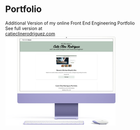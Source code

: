 # Portfolio

Additional Version of my online Front End Engineering Portfolio <br>
See full version at</br>
[catieclinerodriguez.com](https://catieclinerodriguez.com)</br>
[<img src="https://github.com/catierodriguez/Portfolio/blob/main/IMG/Portfolio%20Mockup.png?raw=true" width="70%" height="70%">](https://catieclinerodriguez.com)

